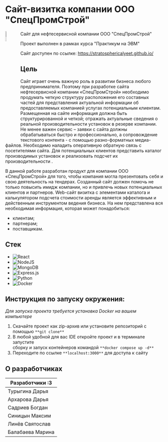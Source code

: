 # Сайт-визитка компании ООО "СпецПромСтрой"

<img align="left" width="9%" src="https://github.com/algorithm-ssau/OOO-SPS-/assets/72615475/af048bb0-94da-4e1b-b9e6-44337058fe57">   

Сайт для нефтесервисной компании ООО "СпецПромСтрой"

Проект выполнен в рамках курса "Практикум на ЭВМ"

Сайт доступен по ссылке: https://stratosphericalyeet.github.io/

## Цель 
Сайт играет очень важную роль в развитии бизнеса любого предпринимателя. Поэтому при разработке сайта нефтесервисной компании «СпецПромСтрой» необходимо продумать четкую структуру расположения его составных частей для представления актуальной информации об предоставляемых компанией услугах потенциальным клиентам. 
Размещенная на сайте информация должна быть структурированной и четкой; отражать актуальные сведения о реальной производительности установок в резерве компании. 
Не менее важен сервис – заявки с сайта должны обрабатываться быстро и профессионально, а сопровождение текстового контента - с помощью разно-форматных медиа-файлов. Необходимо наладить оперативную обратную связь с посетителями сайта. Для потенциальных клиентов представить каталог производимых установок и реализовать подсчет их производительности .

В данной работе разработан продукт для компании ООО «СпецПромСтрой» для того, чтобы компания могла презентовать себя и свою деятельность на тендерах. Созданный сайт должен помочь не только повысить имидж компании, но и привлечь новых потенциальных клиентов и партнеров. 
Web-сайт визитка с элементами каталога и калькулятором подсчета стоимости аренды является эффективным и действенным инструментом ведения бизнеса. На нем представлена вся необходимая информация, которая может понадобиться:
- клиентам;
-	партнерам;
- поставщикам.

## Стек

- ![React](https://img.shields.io/badge/react-%2320232a.svg?style=for-the-badge&logo=react&logoColor=%2361DAFB)
- ![NodeJS](https://img.shields.io/badge/node.js-6DA55F?style=for-the-badge&logo=node.js&logoColor=white)
- ![MongoDB](https://img.shields.io/badge/MongoDB-%234ea94b.svg?style=for-the-badge&logo=mongodb&logoColor=white)
- ![Express.js](https://img.shields.io/badge/express.js-%23404d59.svg?style=for-the-badge&logo=express&logoColor=%2361DAFB)
- ![Python](https://img.shields.io/badge/python-3670A0?style=for-the-badge&logo=python&logoColor=ffdd54)
- ![Docker](https://img.shields.io/badge/docker-%230db7ed.svg?style=for-the-badge&logo=docker&logoColor=white)

## Инструкция по запуску окружения:

*Для запуска проекта требуется установка Docker на вашем компьютере*

1) Скачайте проект как zip-архив или установите репозиторий с помощью `**git clone**`
2) В любой удобной для вас IDE откройте проект и в терминале запустите  
сборку и запуск контейнеров командой `**docker compose up -d**`
3) Переходите по ссылке `**localhost:3000**` для доступа к сайту

## О разработчиках

|  Разработчики :3  | 
| ------------- | 
| Турыгина Дарья  | 
| Архарова Дарья  |
| Садриев Богдан  |
| Синицын Максим  | 
| Линёв Святослав  | 
| Балабаева Марина  | 
